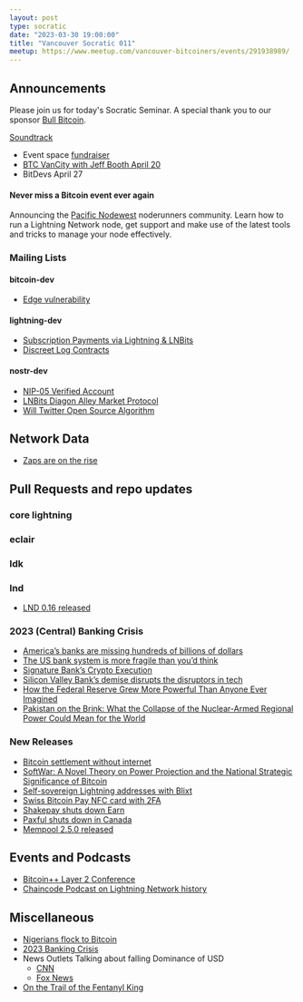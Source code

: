```yaml
---
layout: post
type: socratic
date: "2023-03-30 19:00:00"
title: "Vancouver Socratic 011"
meetup: https://www.meetup.com/vancouver-bitcoiners/events/291938989/
---
```


## Announcements

Please join us for today's Socratic Seminar. A special thank you to our sponsor [Bull Bitcoin](https://www.bullbitcoin.com/). 

[Soundtrack](https://radiofreefedi.net/)

- Event space [fundraiser](https://we.encrypt.cash/apps/3f4pB5NNWmZnkryEpMiSDbzVENj9/crowdfund)
- [BTC VanCity with Jeff Booth April 20](https://www.meetup.com/btc_vancity/events/292534162)
- BitDevs April 27

#### Never miss a Bitcoin event ever again

Announcing the [Pacific Nodewest](https://amboss.space/community/4a8adb4b-3c42-4830-8363-32fab846d1ff) noderunners community. Learn how to run a Lightning Network node, get support and make use of the latest tools and tricks to manage your node effectively.

### Mailing Lists

#### bitcoin-dev

- [Edge vulnerability](https://edge.app/blog/company-news/edge-security-incident-urgent-notice/)

#### lightning-dev

- [Subscription Payments via Lightning & LNBits](https://twitter.com/BitcoinJungleCR/status/1558961090389762050)
- [Discreet Log Contracts](https://medium.com/@gertjaap/discreet-log-contracts-invisible-smart-contracts-on-the-bitcoin-blockchain-cc8afbdbf0db)

<!-- #### dlc-dev -->

#### nostr-dev

- [NIP-05 Verified Account](https://thebitcoinmanual.com/articles/nostr-account-nip-05-verified/)
- [LNBits Diagon Alley Market Protocol](https://github.com/lnbits/nostrmarket)
- [Will Twitter Open Source Algorithm](https://techcrunch.com/2023/02/21/elon-musk-suggests-twitter-could-open-source-its-algorithm-next-week/)

<!-- ### Optech -->

<!-- ### Bitcoinomics -->

## Network Data

- [Zaps are on the rise](https://twitter.com/kerooke/status/1629174054618910720)

<!-- ## Research -->



<!-- ## InfoSec -->


## Pull Requests and repo updates

<!-- ### Bitcoin Core -->

<!-- ### rust-bitcoin -->

<!-- ### secp256k1 -->

<!-- ### secp256k1-zkp -->

<!-- ### BIPs -->

<!-- ### eclair -->

### core lightning

### eclair

### ldk

### lnd

- [LND 0.16 released](https://lightning.engineering/posts/2023-03-29-lnd-0.16-launch/)

<!-- ### rust-lightning -->


<!-- ### BOLTS -->

### 2023 (Central) Banking Crisis

- [America’s banks are missing hundreds of billions of dollars](https://www.economist.com/finance-and-economics/2023/03/21/americas-banks-are-missing-hundreds-of-billions-of-dollars)
- [The US bank system is more fragile than you’d think](https://www.ft.com/content/84c4446a-d7aa-4f70-a286-adeb4fc4988c)
- [Signature Bank’s Crypto Execution](https://www.wsj.com/articles/signature-banks-crypto-execution-c707bb48)
- [Silicon Valley Bank’s demise disrupts the disruptors in tech](https://apnews.com/article/bank-collapse-technology-startups-financing-3ef75973c14c81d46e3b390e03cab71c)
- [How the Federal Reserve Grew More Powerful Than Anyone Ever Imagined](https://www.bloomberg.com/news/articles/2023-03-13/how-did-the-federal-reserve-gain-so-much-power)
- [Pakistan on the Brink: What the Collapse of the Nuclear-Armed Regional Power Could Mean for the World](https://theintercept.com/2023/02/12/pakistan-economy-crisis-imf/)

### New Releases

  - [Bitcoin settlement without internet](https://machankura.com/)
  - [SoftWar: A Novel Theory on Power Projection and the National Strategic Significance of Bitcoin](https://twitter.com/JasonPLowery/status/1627640858106380290)
  - [Self-sovereign Lightning addresses with Blixt](https://twitter.com/hampus_s/status/1630219164265619456)
  - [Swiss Bitcoin Pay NFC card with 2FA](https://twitter.com/swissbitcoinpay/status/1637746047471480833)
  - [Shakepay shuts down Earn](https://www.reddit.com/r/shakepay/comments/11eg4mk/goodbye_to_shakepay_earn/)
  - [Paxful shuts down in Canada](https://www.reddit.com/r/paxful/comments/11dmkos/comment/ja9pf2z/)
  - [Mempool 2.5.0 released](https://twitter.com/mempool/status/1640715797097246723)


## Events and Podcasts

- [Bitcoin++ Layer 2 Conference ](https://btcpp.dev/#agenda)
- [Chaincode Podcast on Lightning Network history](https://twitter.com/murchandamus/status/1638927830334439424)

## Miscellaneous

- [Nigerians flock to Bitcoin](https://www.forbes.com/sites/abubakarnurkhalil/2023/03/01/the-naira-crisis-is-fuelling-bitcoin-adoption-in-nigeria/)
- [2023 Banking Crisis](https://www.piratewires.com/p/2023-banking-crisis)
- News Outlets Talking about falling Dominance of USD
    - [CNN](https://twitter.com/FareedZakaria/status/1640058728752840707)
    - [Fox News](https://twitter.com/HumbleBitcoiner/status/1640178410746966016)
- [On the Trail of the Fentanyl King](https://www.wired.com/story/on-the-trail-of-the-fentanyl-king/)
